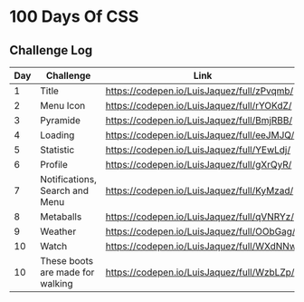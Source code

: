 # 100 Days Of CSS

## Challenge Log

| Day  | Challenge                      | Link                                     |
| ---- | ------------------------------ | ---------------------------------------- |
| 1    | Title                          | https://codepen.io/LuisJaquez/full/zPvqmb/ |
| 2    | Menu Icon                      | https://codepen.io/LuisJaquez/full/rYOKdZ/ |
| 3    | Pyramide                       | https://codepen.io/LuisJaquez/full/BmjRBB/ |
| 4    | Loading                        | https://codepen.io/LuisJaquez/full/eeJMJQ/ |
| 5    | Statistic                      | https://codepen.io/LuisJaquez/full/YEwLdj/ |
| 6    | Profile                        | https://codepen.io/LuisJaquez/full/gXrQyR/ |
| 7    | Notifications, Search and Menu | https://codepen.io/LuisJaquez/full/KyMzad/ |
| 8    | Metaballs                      | https://codepen.io/LuisJaquez/full/qVNRYz/ |
| 9    | Weather                        | https://codepen.io/LuisJaquez/full/OObGag/ |
| 10   | Watch                          | https://codepen.io/LuisJaquez/full/WXdNNw/ |
| 10   | These boots are made for walking  | https://codepen.io/LuisJaquez/full/WzbLZp/ |
